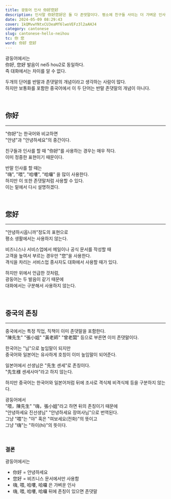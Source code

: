 ```yaml
---
title: 광둥어 인사 你好您好
description: 인사말 你好您好은 둘 다 존댓말이다. 평소에 친구들 사이는 더 가벼운 인사말을 한다.
date: 2024-05-09 08:29:43
cover: 1kQMvwYNtxCU3eaMf6lwoVEFz3l2aAHJ4
category: cantonese
slug: cantonese-hello-neihou
tc: 你 您
word: 你好 您好
---
```


광둥어에서는  
你好, 您好 발음이 nei5 hou2로 동일하다.  
즉 대화에서는 차이를 알 수 없다.

두개의 단어를 반말과 존댓말의 개념이라고 생각하는 사람이 많다.  
하지만 보통화를 포함한 중국어에서 이 두 단어는 반말 존댓말의 개념이 아니다.

<br/>

## 你好

---

"你好"는 한국어와 비교하면  
"안녕"과 "안녕하세요"의 중간이다.

친구들과 인사를 할 때 "你好"를 사용하는 경우는 매우 적다.  
이미 정중한 표현이기 때문이다.

반말 인사를 할 때는  
"嗨", "喂", "哈嘍", "哈囉" 을 많이 사용한다.  
하지만 이 또한 존댓말처럼 사용할 수 있다.  
이는 밑에서 다시 설명하겠다.

<br/>

## 您好

---

"안녕하시옵니까"정도의 표현으로  
평소 생활에서는 사용하지 않는다.

비즈니스나 서비스업에서 메일이나 공식 문서를 작성할 때  
고객을 높여서 부르는 경우만 "您"을 사용한다.  
격식을 차리는 서비스업 종사자도 대화에서 사용할 때가 있다.

하지만 위에서 언급한 것처럼,  
광둥어는 두 발음이 같기 때문에  
대화에서는 구분해서 사용하지 않는다.

<br/>

## 중국의 존칭

---

중국에서는 특정 직업, 직책이 이미 존댓말을 포함한다.  
"陳先生" "張小姐" "黃老師" "曾老闆" 등으로 부른면 이미 존댓말이다.

한국어는 "님"으로 높임말이 되지만  
중국어와 일본어는 유사하게 호칭이 이미 높임말이 되어준다.

일본어에서 선생님은 "先生 센세"로 존칭이다.  
"先生様 센세사마"라고 하지 않는다.

하지만 중국어는 한국어와 일본어처럼 뒤에 조사로 격식체 비격식체 등을 구분하지 않는다.

광둥어에서  
"喂，陳先生" "嗨，張小姐"라고 하면 뒤의 존칭이기 때문에  
"안녕하세요 진선생님" "안녕하세요 장여사님"으로 번역된다.  
그냥 "喂"는 "야" 혹은 "여보세요(전화)"의 뜻이고  
그냥 "嗨"는 "하이(hi)"의 뜻이다.

<br/>

### 결론

광둥어에서는

- 你好 = 안녕하세요
- 您好 = 비즈니스 문서에서만 사용함
- 嗨, 喂, 哈嘍, 哈囉 은 가벼운 인사
- 嗨, 喂, 哈嘍, 哈囉 뒤에 존칭이 있으면 존댓말
